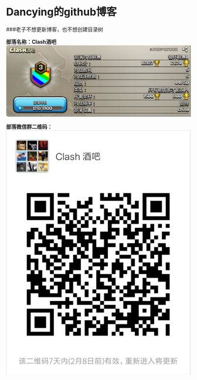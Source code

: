Dancying的github博客
======

###老子不想更新博客，也不想创建目录树

**部落名称：Clash酒吧**
![ClashBar](https://github.com/Dancying/dancying.github.io/blob/master/Images/ClashBar.png)

**部落微信群二维码：**
![QR code](https://github.com/Dancying/dancying.github.io/blob/master/Images/QR%20code.png)